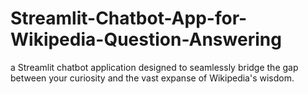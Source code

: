 # Streamlit-Chatbot-App-for-Wikipedia-Question-Answering
a Streamlit chatbot application designed to seamlessly bridge the gap between your curiosity and the vast expanse of Wikipedia's wisdom.
